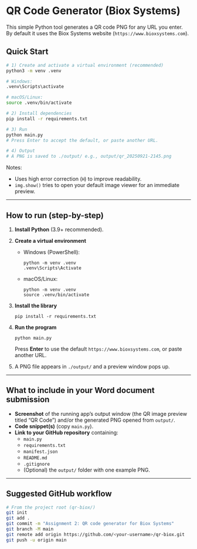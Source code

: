 # QR Code Generator (Biox Systems)

This simple Python tool generates a QR code PNG for any URL you enter.  
By default it uses the Biox Systems website (`https://www.bioxsystems.com`).

## Quick Start

```bash
# 1) Create and activate a virtual environment (recommended)
python3 -m venv .venv

# Windows:
.venv\Scripts\activate

# macOS/Linux:
source .venv/bin/activate

# 2) Install dependencies
pip install -r requirements.txt

# 3) Run
python main.py
# Press Enter to accept the default, or paste another URL.

# 4) Output
# A PNG is saved to ./output/ e.g., output/qr_20250921-2145.png
```

Notes:

* Uses high error correction (`H`) to improve readability.
* `img.show()` tries to open your default image viewer for an immediate preview.

---

## How to run (step-by-step)

1. **Install Python** (3.9+ recommended).
2. **Create a virtual environment**
   - Windows (PowerShell):

     ```
     python -m venv .venv
     .venv\Scripts\Activate
     ```

   - macOS/Linux:

     ```
     python -m venv .venv
     source .venv/bin/activate
     ```
3. **Install the library**

   ```
   pip install -r requirements.txt
   ```

4. **Run the program**

   ```
   python main.py
   ```

   Press **Enter** to use the default `https://www.bioxsystems.com`, or paste another URL.

5. A PNG file appears in `./output/` and a preview window pops up.

---

## What to include in your Word document submission

- **Screenshot** of the running app’s output window (the QR image preview titled “QR Code”) and/or the generated PNG opened from `output/`.
- **Code snippet(s)** (copy `main.py`).
- **Link to your GitHub repository** containing:
  - `main.py`
  - `requirements.txt`
  - `manifest.json`
  - `README.md`
  - `.gitignore`
  - (Optional) the `output/` folder with one example PNG.

---

## Suggested GitHub workflow

```bash
# From the project root (qr-biox/)
git init
git add .
git commit -m "Assignment 2: QR code generator for Biox Systems"
git branch -M main
git remote add origin https://github.com/<your-username>/qr-biox.git
git push -u origin main
```
